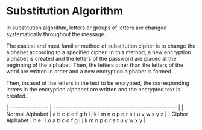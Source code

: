 # Substitution Algorithm

In substitution algorithm, letters or groups of letters are changed systematically throughout the message.

The easiest and most familiar method of substitution cipher is to change the alphabet according to a specified cipher.
In this method, a new encryption alphabet is created and the letters of the password are placed at the beginning of the alphabet.
Then, the letters other than the letters of the word are written in order and a new encryption alphabet is formed.

Then, instead of the letters in the text to be encrypted, the corresponding letters in the encryption alphabet are written and the encrypted text is created.

| ---------------- | --------------------------------------------------- |
| Normal Alphabet  | a b c d e f g h i j k l m n o p q r s t u v w x y z |
| Cipher Alphabet  | h e l l o a b c d f g i j k m n p q r s t u v w x y |
